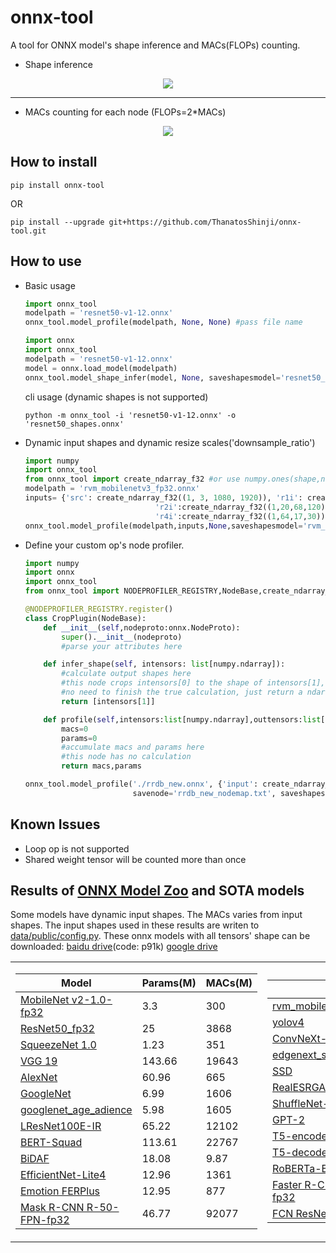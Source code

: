 # onnx-tool
A tool for ONNX model's shape inference and MACs(FLOPs) counting.

* Shape inference
<p align="center">
  <img src="https://raw.githubusercontent.com/ThanatosShinji/onnx-tool/main/data/shape_inference.jpg">
</p>

---
* MACs counting for each node (FLOPs=2*MACs)
<p align="center">
  <img src="https://raw.githubusercontent.com/ThanatosShinji/onnx-tool/main/data/macs_counting.jpg">
</p>

## How to install
    
`pip install onnx-tool`

OR

`pip install --upgrade git+https://github.com/ThanatosShinji/onnx-tool.git`
    
## How to use 
* Basic usage
    ```python
    import onnx_tool
    modelpath = 'resnet50-v1-12.onnx'
    onnx_tool.model_profile(modelpath, None, None) #pass file name
    ```    
  
    ```python
    import onnx
    import onnx_tool
    modelpath = 'resnet50-v1-12.onnx'
    model = onnx.load_model(modelpath)
    onnx_tool.model_shape_infer(model, None, saveshapesmodel='resnet50_shapes.onnx')  # pass ONNX.ModelProto
    ```    
    cli usage (dynamic shapes is not supported)
    ```shell
    python -m onnx_tool -i 'resnet50-v1-12.onnx' -o 'resnet50_shapes.onnx'
    ```    


* Dynamic input shapes and dynamic resize scales('downsample_ratio')
    ```python
    import numpy
    import onnx_tool
    from onnx_tool import create_ndarray_f32 #or use numpy.ones(shape,numpy.float32) is ok
    modelpath = 'rvm_mobilenetv3_fp32.onnx'
    inputs= {'src': create_ndarray_f32((1, 3, 1080, 1920)), 'r1i': create_ndarray_f32((1, 16, 135, 240)),
                                 'r2i':create_ndarray_f32((1,20,68,120)),'r3i':create_ndarray_f32((1,40,34,60)),
                                 'r4i':create_ndarray_f32((1,64,17,30)),'downsample_ratio':numpy.array((0.25,),dtype=numpy.float32)}
    onnx_tool.model_profile(modelpath,inputs,None,saveshapesmodel='rvm_mobilenetv3_fp32_shapes.onnx')
    ```    

* Define your custom op's node profiler.
    ```python
    import numpy
    import onnx
    import onnx_tool
    from onnx_tool import NODEPROFILER_REGISTRY,NodeBase,create_ndarray_f32

    @NODEPROFILER_REGISTRY.register()
    class CropPlugin(NodeBase):
        def __init__(self,nodeproto:onnx.NodeProto):
            super().__init__(nodeproto)
            #parse your attributes here

        def infer_shape(self, intensors: list[numpy.ndarray]):
            #calculate output shapes here
            #this node crops intensors[0] to the shape of intensors[1], just return list of intensors[1]
            #no need to finish the true calculation, just return a ndarray of a right shape
            return [intensors[1]]

        def profile(self,intensors:list[numpy.ndarray],outtensors:list[numpy.ndarray]):
            macs=0
            params=0
            #accumulate macs and params here
            #this node has no calculation
            return macs,params

    onnx_tool.model_profile('./rrdb_new.onnx', {'input': create_ndarray_f32((1, 3, 335, 619))},
                            savenode='rrdb_new_nodemap.txt', saveshapesmodel='rrdb_new_shapes.onnx')
    ```

## Known Issues
* Loop op is not supported
* Shared weight tensor will be counted more than once

## Results of [ONNX Model Zoo](https://github.com/onnx/models) and SOTA models
Some models have dynamic input shapes. The MACs varies from input shapes. The input shapes used in these results are writen to [data/public/config.py](https://github.com/ThanatosShinji/onnx-tool/blob/main/data/public/config.py).
These onnx models with all tensors' shape can be downloaded: [baidu drive](https://pan.baidu.com/s/1eebBP-n-wXvOhSmIH-NUZQ 
)(code: p91k) [google drive](https://drive.google.com/drive/folders/1H-ya1wTvjIMg2pMcMITWDIfWNSnjYxTn?usp=sharing)
<p align="center">
<table>
<tr>

<td>

Model | Params(M) | MACs(M)
---|---|---
[MobileNet v2-1.0-fp32](https://github.com/onnx/models/blob/main/vision/classification/mobilenet) | 3.3 | 300
[ResNet50_fp32](https://github.com/onnx/models/tree/main/vision/classification/resnet) | 25 | 3868
[SqueezeNet 1.0](https://github.com/onnx/models/tree/main/vision/classification/squeezenet) | 1.23 | 351
[VGG 19](https://github.com/onnx/models/tree/main/vision/classification/vgg) | 143.66 | 19643
[AlexNet](https://github.com/onnx/models/tree/main/vision/classification/alexnet) | 60.96 | 665
[GoogleNet](https://github.com/onnx/models/tree/main/vision/classification/inception_and_googlenet/googlenet) | 6.99 | 1606
[googlenet_age_adience](https://github.com/onnx/models/tree/main/vision/body_analysis/age_gender) | 5.98 | 1605
[LResNet100E-IR](https://github.com/onnx/models/tree/main/vision/body_analysis/arcface) | 65.22 | 12102
[BERT-Squad](https://github.com/onnx/models/tree/main/text/machine_comprehension/bert-squad) | 113.61 | 22767
[BiDAF](https://github.com/onnx/models/tree/main/text/machine_comprehension/bidirectional_attention_flow) | 18.08 | 9.87
[EfficientNet-Lite4](https://github.com/onnx/models/tree/main/vision/classification/efficientnet-lite4) | 12.96 | 1361
[Emotion FERPlus](https://github.com/onnx/models/tree/main/vision/body_analysis/emotion_ferplus) | 12.95 | 877
[Mask R-CNN R-50-FPN-fp32](https://github.com/onnx/models/tree/main/vision/object_detection_segmentation/mask-rcnn) | 46.77 | 92077
</td>

<td>

Model | Params(M) | MACs(M)
---|---|---
[rvm_mobilenetv3_fp32.onnx](https://github.com/PeterL1n/RobustVideoMatting) | 3.73 | 4289
[yolov4](https://github.com/onnx/models/tree/main/vision/object_detection_segmentation/yolov4) | 64.33 | 33019
[ConvNeXt-L](https://github.com/facebookresearch/ConvNeXt) | 229.79 | 34872
[edgenext_small](https://github.com/mmaaz60/EdgeNeXt) | 5.58 | 1357
[SSD](https://github.com/onnx/models/tree/main/vision/object_detection_segmentation/ssd) | 19.98 | 216598
[RealESRGAN_x4plus.pth](https://github.com/xinntao/Real-ESRGAN) | 16.69 | 73551
[ShuffleNet-v2-fp32](https://github.com/onnx/models/tree/main/vision/classification/shufflenet) | 2.29 | 146
[GPT-2](https://github.com/onnx/models/tree/main/text/machine_comprehension/gpt-2) | 137.02 | 1103
[T5-encoder](https://github.com/onnx/models/tree/main/text/machine_comprehension/t5) | 109.62 | 686
[T5-decoder-with-lm-head](https://github.com/onnx/models/tree/main/text/machine_comprehension/t5) | 162.62 | 1113
[RoBERTa-BASE](https://github.com/onnx/models/tree/main/text/machine_comprehension/roberta) | 124.64 | 688
[Faster R-CNN R-50-FPN-fp32](https://github.com/onnx/models/blob/main/vision/object_detection_segmentation/faster-rcnn) | 44.10 | 46018
[FCN ResNet-50](https://github.com/onnx/models/tree/main/vision/object_detection_segmentation/fcn) | 35.29 | 37056


</td>
</tr>
</p>
